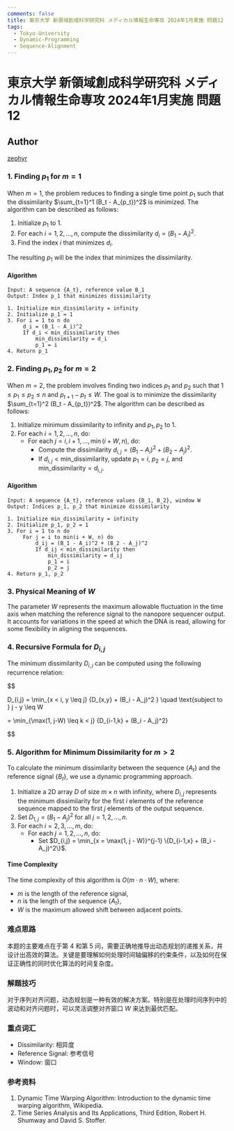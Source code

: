```yaml
---
comments: false
title: 東京大学 新領域創成科学研究科 メディカル情報生命専攻 2024年1月実施 問題12
tags:
  - Tokyo-University
  - Dynamic-Programming
  - Sequence-Alignment
---
```

# 東京大学 新領域創成科学研究科 メディカル情報生命専攻 2024年1月実施 問題12

## **Author**
[zephyr](https://inshi-notes.zephyr-zdz.space/)

### 1. Finding $p_1$ for $m = 1$

When $m = 1$, the problem reduces to finding a single time point $p_1$ such that the dissimilarity $\sum_{t=1}^1 (B_t - A_{p_t})^2$ is minimized. The algorithm can be described as follows:

1. Initialize $p_1$ to 1.
2. For each $i = 1, 2, \dots, n$, compute the dissimilarity $d_i = (B_1 - A_i)^2$.
3. Find the index $i$ that minimizes $d_i$.

The resulting $p_1$ will be the index that minimizes the dissimilarity.

#### Algorithm

```plaintext
Input: A sequence {A_t}, reference value B_1
Output: Index p_1 that minimizes dissimilarity

1. Initialize min_dissimilarity = infinity
2. Initialize p_1 = 1
3. For i = 1 to n do
     d_i = (B_1 - A_i)^2
     If d_i < min_dissimilarity then
         min_dissimilarity = d_i
         p_1 = i
4. Return p_1
```

### 2. Finding $p_1, p_2$ for $m = 2$

When $m = 2$, the problem involves finding two indices $p_1$ and $p_2$ such that $1 \leq p_1 \leq p_2 \leq n$ and $p_{t+1} - p_t \leq W$. The goal is to minimize the dissimilarity $\sum_{t=1}^2 (B_t - A_{p_t})^2$. The algorithm can be described as follows:

1. Initialize minimum dissimilarity to infinity and $p_1, p_2$ to 1.
2. For each $i = 1, 2, \dots, n$, do:
   - For each $j = i, i+1, \dots, \min(i + W, n)$, do:
     - Compute the dissimilarity $d_{i,j} = (B_1 - A_i)^2 + (B_2 - A_j)^2$.
     - If $d_{i,j} < \text{min\_dissimilarity}$, update $p_1 = i$, $p_2 = j$, and $\text{min\_dissimilarity} = d_{i,j}$.

#### Algorithm

```plaintext
Input: A sequence {A_t}, reference values {B_1, B_2}, window W
Output: Indices p_1, p_2 that minimize dissimilarity

1. Initialize min_dissimilarity = infinity
2. Initialize p_1, p_2 = 1
3. For i = 1 to n do
     For j = i to min(i + W, n) do
         d_ij = (B_1 - A_i)^2 + (B_2 - A_j)^2
         If d_ij < min_dissimilarity then
             min_dissimilarity = d_ij
             p_1 = i
             p_2 = j
4. Return p_1, p_2
```

### 3. Physical Meaning of $W$

The parameter $W$ represents the maximum allowable fluctuation in the time axis when matching the reference signal to the nanopore sequencer output. It accounts for variations in the speed at which the DNA is read, allowing for some flexibility in aligning the sequences.

### 4. Recursive Formula for $D_{i,j}$

The minimum dissimilarity $D_{i,j}$ can be computed using the following recurrence relation:

$$

D_{i,j} = \min_{x < i, y \leq j} \{D_{x,y} + (B_i - A_j)^2 \} \quad \text{subject to } j - y \leq W

= \min_{\max(1, j-W) \leq k < j}  {D_{i-1,k} + (B_i - A_j)^2}

$$

### 5. Algorithm for Minimum Dissimilarity for $m > 2$

To calculate the minimum dissimilarity between the sequence $\{A_t\}$ and the reference signal $\{B_t\}$, we use a dynamic programming approach.

1. Initialize a 2D array $D$ of size $m \times n$ with infinity, where $D_{i,j}$ represents the minimum dissimilarity for the first $i$ elements of the reference sequence mapped to the first $j$ elements of the output sequence.
2. Set $D_{1,j} = (B_1 - A_j)^2$ for all $j = 1, 2, \dots, n$.
3. For each $i = 2, 3, \dots, m$, do:
   - For each $j = 1, 2, \dots, n$, do:
     - Set $D_{i,j} = \min_{x = \max(1, j - W)}^{j-1} \{D_{i-1,x} + (B_i - A_j)^2\}$.

#### Time Complexity

The time complexity of this algorithm is $O(m \cdot n \cdot W)$, where:

- $m$ is the length of the reference signal,
- $n$ is the length of the sequence $\{A_t\}$,
- $W$ is the maximum allowed shift between adjacent points.

### 难点思路

本题的主要难点在于第 4 和第 5 问，需要正确地推导出动态规划的递推关系，并设计出高效的算法。关键是要理解如何处理时间轴偏移的约束条件，以及如何在保证正确性的同时优化算法的时间复杂度。

### 解题技巧

对于序列对齐问题，动态规划是一种有效的解决方案。特别是在处理时间序列中的波动和对齐问题时，可以灵活调整对齐窗口 $W$ 来达到最优匹配。

### 重点词汇

- Dissimilarity: 相异度
- Reference Signal: 参考信号
- Window: 窗口

### 参考资料

1. Dynamic Time Warping Algorithm: Introduction to the dynamic time warping algorithm, Wikipedia.
2. Time Series Analysis and Its Applications, Third Edition, Robert H. Shumway and David S. Stoffer.
